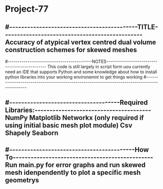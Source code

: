 # Project-77

#-------------------------------------------TITLE-----------------------------------------------
Accuracy of atypical vertex centred dual volume construction schemes for skewed meshes
------------------------------------------------------------------------------------------------


#-------------------------------------------NOTES-----------------------------------------------
This code is still largely in script form uou currently need an IDE that supports Python and 
some knowledge about how to install python libraries into your working environemnt to get things 
working
#-----------------------------------------------------------------------------------------------


#-------------------------------------Required Libraries:---------------------------------------
NumPy
Matplotlib
Networkx (only required if using initial basic mesh plot module)
Csv
Shapely
Seaborn 
------------------------------------------------------------------------------------------------


#------------------------------------------How To-----------------------------------------------
Run main.py for error graphs and run skewed mesh idenpendently to plot a specific mesh geometrys
------------------------------------------------------------------------------------------------
